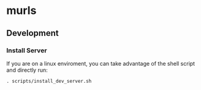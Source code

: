 # murls


## Development
### Install Server

If you are on a linux enviroment, you can take advantage of the shell script and directly run:

```
. scripts/install_dev_server.sh
```